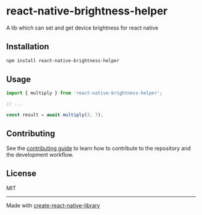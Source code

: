 # react-native-brightness-helper

A lib which can set and get device brightness for react native

## Installation

```sh
npm install react-native-brightness-helper
```

## Usage


```js
import { multiply } from 'react-native-brightness-helper';

// ...

const result = await multiply(3, 7);
```


## Contributing

See the [contributing guide](CONTRIBUTING.md) to learn how to contribute to the repository and the development workflow.

## License

MIT

---

Made with [create-react-native-library](https://github.com/callstack/react-native-builder-bob)
